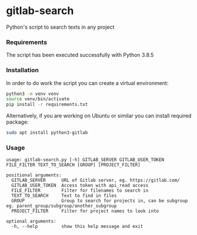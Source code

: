 # gitlab-search
Python's script to search texts in any project

### Requirements
The script has been executed successfully with Python 3.8.5

### Installation
In order to do work the script you can create a virtual environment:

```bash
python3 -m venv venv
source venv/bin/activate
pip install -r requirements.txt
```

Alternatively, if you are working on Ubuntu or similar you can install required package:

```bash
sudo apt install python3-gitlab
```

### Usage

```
usage: gitlab-search.py [-h] GITLAB_SERVER GITLAB_USER_TOKEN FILE_FILTER TEXT_TO_SEARCH [GROUP] [PROJECT_FILTER]

positional arguments:
  GITLAB_SERVER      URL of Gitlab server, eg. https://gitlab.com/
  GITLAB_USER_TOKEN  Access token with api_read access
  FILE_FILTER        Filter for filenames to search in
  TEXT_TO_SEARCH     Text to find in files
  GROUP              Group to search for projects in, can be subgroup eg. parent_group/subgroup/another_subgroup
  PROJECT_FILTER     Filter for project names to look into

optional arguments:
  -h, --help         show this help message and exit
```
